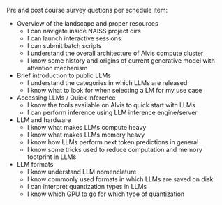 Pre and post course survey quetions per schedule item:
* Overview of the landscape and proper resources
    * I can navigate inside NAISS project dirs
    * I can launch interactive sessions
    * I can submit batch scripts
    * I understand the overall architecture of Alvis compute cluster
    * I know some history and origins of current generative model with attention mechanism
* Brief introduction to public LLMs
    * I understand the categories in which LLMs are released
    * I know what to look for when selecting a LM for my use case 
* Accessing LLMs / Quick inference
    * I know the tools available on Alvis to quick start with LLMs
    * I can perform inference using LLM inference engine/server
* LLM and hardware
    * I know what makes LLMs compute heavy
    * I know what makes LLMs memory heavy
    * I know how LLMs perform next token predictions in general
    * I know some tricks used to reduce computation and memory footprint in LLMs
* LLM formats
    * I know understand LLM nomenclature
    * I know commonly used formats in which LLMs are saved on disk
    * I can interpret quantization types in LLMs
    * I know which GPU to go for which type of quantization